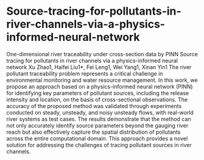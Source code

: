 # Source-tracing-for-pollutants-in-river-channels-via-a-physics-informed-neural-network
One-dimensional river traceability under cross-section data by PINN
Source tracing for pollutants in river channels via a physics-informed neural network
Xu Zhao1, Haifei Liu1*, Fei Leng1, Wei Yang1, Xinan Yin1
The river pollutant traceability problem represents a critical challenge in environmental monitoring and water resource management. In this work, we propose an approach based on a physics-informed neural network (PINN) for identifying key parameters of pollutant sources, including the release intensity and location, on the basis of cross-sectional observations. The accuracy of the proposed method was validated through experiments conducted on steady, unsteady, and noisy unsteady flows, with real-world river systems as test cases. The results demonstrate that the method can not only accurately identify source parameters beyond the gauging river reach but also effectively capture the spatial distribution of pollutants across the entire computational domain. This approach provides a novel solution for addressing the challenges of tracing pollutant sources in river channels.

